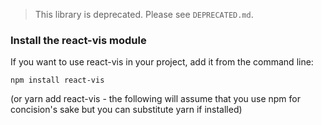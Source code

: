 > This library is deprecated. Please see `DEPRECATED.md`.

### Install the react-vis module

If you want to use react-vis in your project, add it from the command line:

```
npm install react-vis
```

(or yarn add react-vis - the following will assume that you use npm for concision's sake but you can substitute yarn if installed)
